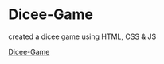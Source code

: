 # Dicee-Game
created a dicee game using HTML, CSS &amp; JS

[Dicee-Game](https://rakshith2610.github.io/Dicee-Game/)
